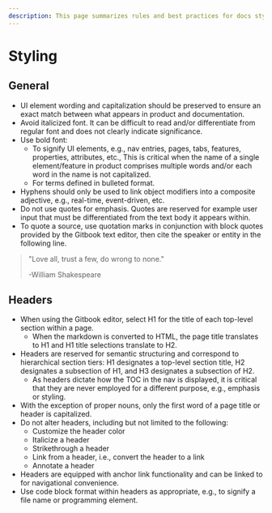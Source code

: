 ```yaml
---
description: This page summarizes rules and best practices for docs styling
---
```


# Styling

## General

* UI element wording and capitalization should be preserved to ensure an exact match between what appears in product and documentation.
* Avoid italicized font. It can be difficult to read and/or differentiate from regular font and does not clearly indicate significance.
* Use bold font:
  * To signify UI elements, e.g., nav entries, pages, tabs, features, properties, attributes, etc., This is critical when the name of a single element/feature in product comprises multiple words and/or each word in the name is not capitalized.&#x20;
  * For terms defined in bulleted format.
* Hyphens should only be used to link object modifiers into a composite adjective, e.g., real-time, event-driven, etc.
* Do not use quotes for emphasis. Quotes are reserved for example user input that must be differentiated from the text body it appears within.
* To quote a source, use quotation marks in conjunction with block quotes provided by the Gitbook text editor, then cite the speaker or entity in the following line.

> "Love all, trust a few, do wrong to none."
>
> \-William Shakespeare

## Headers

* When using the Gitbook editor, select H1 for the title of each top-level section within a page.&#x20;
  * When the markdown is converted to HTML, the page title translates to H1 and H1 title selections translate to H2.
* Headers are reserved for semantic structuring and correspond to hierarchical section tiers: H1 designates a top-level section title, H2 designates a subsection of H1, and H3 designates a subsection of H2.&#x20;
  * As headers dictate how the TOC in the nav is displayed, it is critical that they are never employed for a different purpose, e.g., emphasis or styling.
* With the exception of proper nouns, only the first word of a page title or header is capitalized.
* Do not alter headers, including but not limited to the following:
  * Customize the header color
  * Italicize a header
  * Strikethrough a header
  * Link from a header, i.e., convert the header to a link
  * Annotate a header
* Headers are equipped with anchor link functionality and can be linked to for navigational convenience.
* Use code block format within headers as appropriate, e.g., to signify a file name or programming element.
